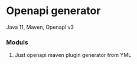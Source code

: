 # Openapi generator
Java 11, Maven, Openapi v3

### Moduls
1. Just openapi maven plugin generator from YML
